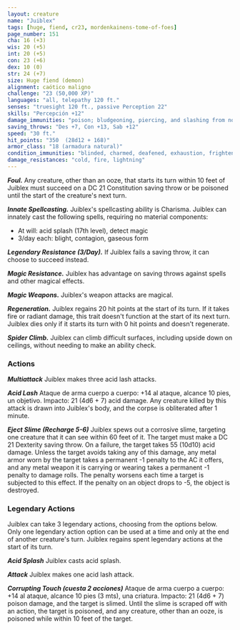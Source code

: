 ```yaml
---
layout: creature
name: "Juiblex"
tags: [huge, fiend, cr23, mordenkainens-tome-of-foes]
page_number: 151
cha: 16 (+3)
wis: 20 (+5)
int: 20 (+5)
con: 23 (+6)
dex: 10 (0)
str: 24 (+7)
size: Huge fiend (demon)
alignment: caótico maligno
challenge: "23 (50,000 XP)"
languages: "all, telepathy 120 ft."
senses: "truesight 120 ft., passive Perception 22"
skills: "Percepción +12"
damage_immunities: "poison; bludgeoning, piercing, and slashing from nonmagical attacks"
saving_throws: "Des +7, Con +13, Sab +12"
speed: "30 ft."
hit_points: "350  (28d12 + 168)"
armor_class: "18 (armadura natural)"
condition_immunities: "blinded, charmed, deafened, exhaustion, frightened, grappled, paralyzed, petrified, poisoned, prone, restrained, stunned, unconscious"
damage_resistances: "cold, fire, lightning"
---
```


***Foul.*** Any creature, other than an ooze, that starts its turn within 10 feet of Juiblex must succeed on a DC 21 Constitution saving throw or be poisoned until the start of the creature's next turn.

***Innate Spellcasting.*** Juiblex's spellcasting ability is Charisma. Juiblex can innately cast the following spells, requiring no material components:
* At will: acid splash (17th level), detect magic
* 3/day each: blight, contagion, gaseous form

***Legendary Resistance (3/Day).*** If Juiblex fails a saving throw, it can choose to succeed instead.

***Magic Resistance.*** Juiblex has advantage on saving throws against spells and other magical effects.

***Magic Weapons.*** Juiblex's weapon attacks are magical.

***Regeneration.*** Juiblex regains 20 hit points at the start of its turn. If it takes fire or radiant damage, this trait doesn't function at the start of its next turn. Juiblex dies only if it starts its turn with 0 hit points and doesn't regenerate.

***Spider Climb.*** Juiblex can climb difficult surfaces, including upside down on ceilings, without needing to make an ability check.

### Actions

***Multiattack*** Juiblex makes three acid lash attacks.

***Acid Lash*** Ataque de arma cuerpo a cuerpo: +14 al ataque, alcance 10 pies, un objetivo. Impacto: 21 (4d6 + 7) acid damage. Any creature killed by this attack is drawn into Juiblex's body, and the corpse is obliterated after 1 minute.

***Eject Slime (Recharge 5-6)*** Juiblex spews out a corrosive slime, targeting one creature that it can see within 60 feet of it. The target must make a DC 21 Dexterity saving throw. On a failure, the target takes 55 (10d10) acid damage. Unless the target avoids taking any of this damage, any metal armor worn by the target takes a permanent -1 penalty to the AC it offers, and any metal weapon it is carrying or wearing takes a permanent -1 penalty to damage rolls. The penalty worsens each time a target is subjected to this effect. If the penalty on an object drops to -5, the object is destroyed.

### Legendary Actions

Juiblex can take 3 legendary actions, choosing from the options below. Only one legendary action option can be used at a time and only at the end of another creature's turn. Juiblex regains spent legendary actions at the start of its turn.

***Acid Splash*** Juiblex casts acid splash.

***Attack*** Juiblex makes one acid lash attack.

***Corrupting Touch (cuesta 2 acciones)*** Ataque de arma cuerpo a cuerpo: +14 al ataque, alcance 10 pies (3 mts), una criatura. Impacto: 21 (4d6 + 7) poison damage, and the target is slimed. Until the slime is scraped off with an action, the target is poisoned, and any creature, other than an ooze, is poisoned while within 10 feet of the target.